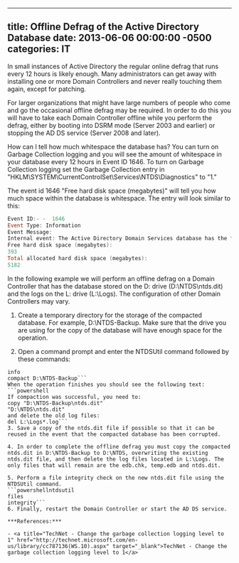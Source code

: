 ﻿---

title:  Offline Defrag of the Active Directory Database
date:   2013-06-06 00:00:00 -0500
categories: IT
---






In small instances of Active Directory the regular online defrag that runs every 12 hours is likely enough. Many administrators can get away with installing one or more Domain Controllers and never really touching them again, except for patching.

For larger organizations that might have large numbers of people who come and go the occasional offline defrag may be required. In order to do this you will have to take each Domain Controller offline while you perform the defrag, either by booting into DSRM mode (Server 2003 and earlier) or stopping the AD DS service (Server 2008 and later).

How can I tell how much whitespace the database has? You can turn on Garbage Collection logging and you will see the amount of whitespace in your database every 12 hours in Event ID 1646. To turn on Garbage Collection logging set the Garbage Collection entry in "HKLM\SYSTEM\CurrentControlSet\Services\NTDS\Diagnostics" to "1."

The event id 1646 "Free hard disk space (megabytes)" will tell you how much space within the database is whitespace. The entry will look similar to this:
```powershell
Event ID:- -  1646
Event Type: Information
Event Message:
Internal event: The Active Directory Domain Services database has the following amount of free hard disk space remaining.
Free hard disk space (megabytes):
393
Total allocated hard disk space (megabytes):
5182
```

In the following example we will perform an offline defrag on a Domain Controller that has the database stored on the D: drive (D:\NTDS\ntds.dit) and the logs on the L: drive (L:\Logs). The configuration of other Domain Controllers may vary.

1. Create a temporary directory for the storage of the compacted database. For example, D:\NTDS-Backup. Make sure that the drive you are using for the copy of the database will have enough space for the operation.

2. Open a command prompt and enter the NTDSUtil command followed by these commands:
```powershellfiles
info
compact D:\NTDS-Backup```
When the operation finishes you should see the following text:
```powershell
If compaction was successful, you need to:
copy "D:\NTDS-Backup\ntds.dit"
"D:\NTDS\ntds.dit"
and delete the old log files:
del L:\Logs*.log```
3. Save a copy of the ntds.dit file if possible so that it can be reused in the event that the compacted database has been corrupted.

4. In order to complete the offline defrag you must copy the compacted ntds.dit in D:\NTDS-Backup to D:\NTDS, overwriting the existing ntds.dit file, and then delete the log files located in L:\Logs. The only files that will remain are the edb.chk, temp.edb and ntds.dit.

5. Perform a file integrity check on the new ntds.dit file using the NTDSUtil command.
```powershellntdsutil
files
integrity```
6. Finally, restart the Domain Controller or start the AD DS service.

***References:***

- <a title="TechNet - Change the garbage collection logging level to 1" href="http://technet.microsoft.com/en-us/library/cc787136(WS.10).aspx" target="_blank">TechNet - Change the garbage collection logging level to 1</a>



